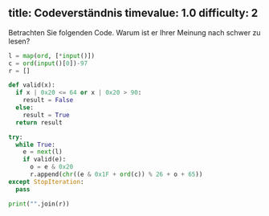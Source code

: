 title: Codeverständnis
timevalue: 1.0
difficulty: 2
---
Betrachten Sie folgenden Code. Warum ist er Ihrer Meinung nach schwer zu lesen?

```python
l = map(ord, [*input()])
c = ord(input()[0])-97
r = []

def valid(x):
  if x | 0x20 <= 64 or x | 0x20 > 90:
    result = False
  else:
    result = True
  return result

try:
  while True:
    e = next(l)
    if valid(e):
      o = e & 0x20
      r.append(chr((e & 0x1F + ord(c)) % 26 + o + 65))
except StopIteration:
  pass

print("".join(r))
```
